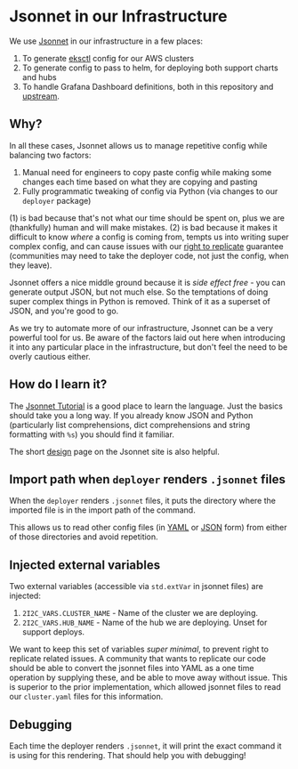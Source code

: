 # Jsonnet in our Infrastructure

We use [Jsonnet](https://jsonnet.org/) in our infrastructure in a few
places:

1. To generate [eksctl](https://eksctl.io/) config for our AWS clusters
2. To generate config to pass to helm, for deploying both support charts and hubs
3. To handle Grafana Dashboard definitions, both in this repository and [upstream](https://github.com/jupyterhub/grafana-dashboards).

## Why?

In all these cases, Jsonnet allows us to manage repetitive config while
balancing two factors:

1. Manual need for engineers to copy paste config while making some changes each time based on what they are copying and pasting
2. Fully programmatic tweaking of config via Python (via changes to our `deployer` package)

(1) is bad because that's not what our time should be spent on, plus we are (thankfully) human and will make mistakes. (2) is bad because it makes it difficult to know *where* a config is coming from, tempts us into writing super complex config, and can cause issues with our [right to replicate](https://2i2c.org/right-to-replicate/) guarantee (communities may need to take the deployer code, not just the config, when they leave).

Jsonnet offers a nice middle ground because it is *side effect free* - you can generate output JSON, but not much else. So the temptations of doing super complex things in Python is removed. Think of it as a superset of JSON, and you're good to go.

As we try to automate more of our infrastructure, Jsonnet can be a very
powerful tool for us. Be aware of the factors laid out here when introducing it into any particular place in the infrastructure, but don't feel the need to be overly cautious either.

## How do I learn it?

The [Jsonnet Tutorial](https://jsonnet.org/learning/tutorial.html) is a good
place to learn the language. Just the basics should take you a long way. If
you already know JSON and Python (particularly list comprehensions, dict comprehensions and string formatting with `%s`) you should find it familiar.

The short [design](https://jsonnet.org/articles/design.html) page on the Jsonnet
site is also helpful.

## Import path when `deployer` renders `.jsonnet` files

When the `deployer` renders `.jsonnet` files, it puts the directory where the imported file
is in the import path of the command.

This allows us to read other config files (in [YAML](https://jsonnet.org/ref/stdlib.html#std-parseYaml) or [JSON](https://jsonnet.org/ref/stdlib.html#std-parseJson) form) from either
of those directories and avoid repetition.

## Injected external variables

Two external variables (accessible via `std.extVar` in jsonnet files) are injected:

1. `2I2C_VARS.CLUSTER_NAME` - Name of the cluster we are deploying.
2. `2I2C_VARS.HUB_NAME` - Name of the hub we are deploying. Unset for support deploys.

We want to keep this set of variables *super minimal*, to prevent right to replicate related
issues. A community that wants to replicate our code should be able to convert the jsonnet
files into YAML as a one time operation by supplying these, and be able to move away without
issue. This is superior to the prior implementation, which allowed jsonnet files to read our
`cluster.yaml` files for this information.

## Debugging

Each time the deployer renders `.jsonnet`, it will print the exact command
it is using for this rendering. That should help you with debugging!